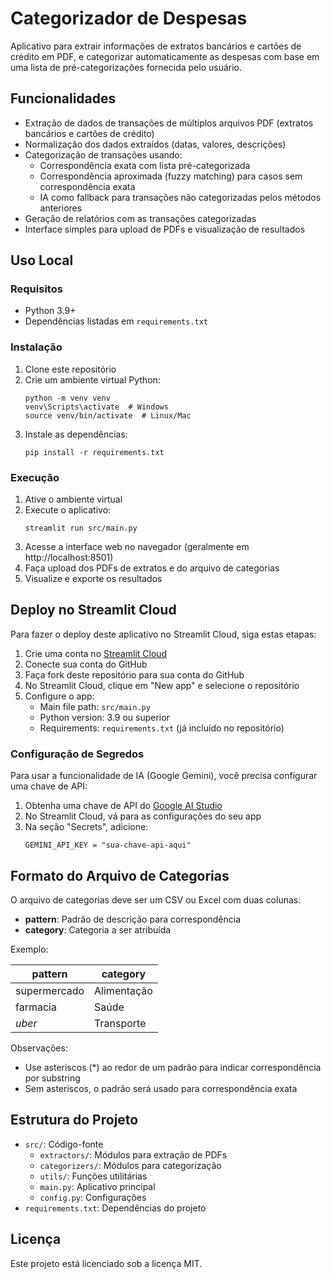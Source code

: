 # Categorizador de Despesas

Aplicativo para extrair informações de extratos bancários e cartões de crédito em PDF, e categorizar automaticamente as despesas com base em uma lista de pré-categorizações fornecida pelo usuário.

## Funcionalidades

- Extração de dados de transações de múltiplos arquivos PDF (extratos bancários e cartões de crédito)
- Normalização dos dados extraídos (datas, valores, descrições)
- Categorização de transações usando:
  - Correspondência exata com lista pré-categorizada
  - Correspondência aproximada (fuzzy matching) para casos sem correspondência exata
  - IA como fallback para transações não categorizadas pelos métodos anteriores
- Geração de relatórios com as transações categorizadas
- Interface simples para upload de PDFs e visualização de resultados

## Uso Local

### Requisitos

- Python 3.9+
- Dependências listadas em `requirements.txt`

### Instalação

1. Clone este repositório
2. Crie um ambiente virtual Python:
   ```
   python -m venv venv
   venv\Scripts\activate  # Windows
   source venv/bin/activate  # Linux/Mac
   ```
3. Instale as dependências:
   ```
   pip install -r requirements.txt
   ```

### Execução

1. Ative o ambiente virtual
2. Execute o aplicativo:
   ```
   streamlit run src/main.py
   ```
3. Acesse a interface web no navegador (geralmente em http://localhost:8501)
4. Faça upload dos PDFs de extratos e do arquivo de categorias
5. Visualize e exporte os resultados

## Deploy no Streamlit Cloud

Para fazer o deploy deste aplicativo no Streamlit Cloud, siga estas etapas:

1. Crie uma conta no [Streamlit Cloud](https://streamlit.io/cloud)
2. Conecte sua conta do GitHub
3. Faça fork deste repositório para sua conta do GitHub
4. No Streamlit Cloud, clique em "New app" e selecione o repositório
5. Configure o app:
   - Main file path: `src/main.py`
   - Python version: 3.9 ou superior
   - Requirements: `requirements.txt` (já incluído no repositório)

### Configuração de Segredos

Para usar a funcionalidade de IA (Google Gemini), você precisa configurar uma chave de API:

1. Obtenha uma chave de API do [Google AI Studio](https://ai.google.dev/)
2. No Streamlit Cloud, vá para as configurações do seu app
3. Na seção "Secrets", adicione:
   ```
   GEMINI_API_KEY = "sua-chave-api-aqui"
   ```

## Formato do Arquivo de Categorias

O arquivo de categorias deve ser um CSV ou Excel com duas colunas:

- **pattern**: Padrão de descrição para correspondência
- **category**: Categoria a ser atribuída

Exemplo:

| pattern | category |
|---------|----------|
| supermercado | Alimentação |
| farmacia | Saúde |
| *uber* | Transporte |

Observações:

- Use asteriscos (*) ao redor de um padrão para indicar correspondência por substring
- Sem asteriscos, o padrão será usado para correspondência exata

## Estrutura do Projeto

- `src/`: Código-fonte
  - `extractors/`: Módulos para extração de PDFs
  - `categorizers/`: Módulos para categorização
  - `utils/`: Funções utilitárias
  - `main.py`: Aplicativo principal
  - `config.py`: Configurações
- `requirements.txt`: Dependências do projeto

## Licença

Este projeto está licenciado sob a licença MIT.
